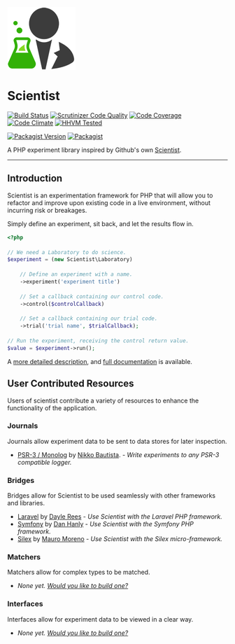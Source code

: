 [![Scientist](scientist.png)](https://packagist.org/packages/daylerees/scientist)

# Scientist

[![Build Status](https://travis-ci.org/daylerees/scientist.svg?branch=master)](https://travis-ci.org/daylerees/scientist)
[![Scrutinizer Code Quality](https://scrutinizer-ci.com/g/daylerees/scientist/badges/quality-score.png?b=master)](https://scrutinizer-ci.com/g/daylerees/scientist/?branch=master)
[![Code Coverage](https://scrutinizer-ci.com/g/daylerees/scientist/badges/coverage.png?b=master)](https://scrutinizer-ci.com/g/daylerees/scientist/?branch=master)
[![Code Climate](https://codeclimate.com/github/daylerees/scientist/badges/gpa.svg)](https://codeclimate.com/github/daylerees/scientist)
[![HHVM Tested](https://img.shields.io/hhvm/daylerees/scientist.svg)](https://travis-ci.org/daylerees/scientist)

[![Packagist Version](https://img.shields.io/packagist/v/daylerees/scientist.svg)](https://packagist.org/packages/daylerees/scientist)
[![Packagist](https://img.shields.io/packagist/dt/daylerees/scientist.svg)](https://packagist.org/packages/daylerees/scientist)

A PHP experiment library inspired by Github's own [Scientist](https://github.com/github/scientist).

---

## Introduction

Scientist is an experimentation framework for PHP that will allow you to refactor and improve upon existing code in a live environment, without incurring risk or breakages.

Simply define an experiment, sit back, and let the results flow in.

```php
<?php

// We need a Laboratory to do science.
$experiment = (new Scientist\Laboratory)

    // Define an experiment with a name.
    ->experiment('experiment title')
    
    // Set a callback containing our control code.
    ->control($controlCallback)
    
    // Set a callback containing our trial code.
    ->trial('trial name', $trialCallback);

// Run the experiment, receiving the control return value.
$value = $experiment->run();
```

A [more detailed description](https://scientist.readme.io/docs/introduction), and [full documentation](https://scientist.readme.io/) is available.

## User Contributed Resources

Users of scientist contribute a variety of resources to enhance the functionality of the application.

### Journals

Journals allow experiment data to be sent to data stores for later inspection.

- [PSR-3 / Monolog](https://github.com/nikkobautista/scientist-psr3-journal) by [Nikko Bautista](https://github.com/nikkobautista). - *Write experiments to any PSR-3 compatible logger.*

### Bridges

Bridges allow for Scientist to be used seamlessly with other frameworks and libraries.

- [Laravel](https://github.com/daylerees/scientist-laravel) by [Dayle Rees](https://github.com/daylerees) - *Use Scientist with the Laravel PHP framework.*
- [Symfony](https://packagist.org/packages/danhanly/scientist-symfony) by [Dan Hanly](https://github.com/danhanly) - *Use Scientist with the Symfony PHP framework.*
- [Silex](https://packagist.org/packages/mauro-moreno/silex-scientist) by [Mauro Moreno](https://github.com/mauro-moreno) - *Use Scientist with the Silex micro-framework.*

### Matchers

Matchers allow for complex types to be matched.

- *None yet. [Would you like to build one?](CONTRIBUTING.md)*

### Interfaces

Interfaces allow for experiment data to be viewed in a clear way.

- *None yet. [Would you like to build one?](CONTRIBUTING.md)*
